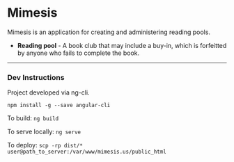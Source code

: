 # Mimesis

Mimesis is an application for creating and administering reading pools.

- **Reading pool** - A book club that may include a 
buy-in, which is forfeitted by anyone who fails to 
complete the book.

- - -

### Dev Instructions

Project developed via ng-cli.

```
npm install -g --save angular-cli
```

To build: `ng build`

To serve locally: `ng serve`

To deploy: `scp -rp dist/* user@path_to_server:/var/www/mimesis.us/public_html`